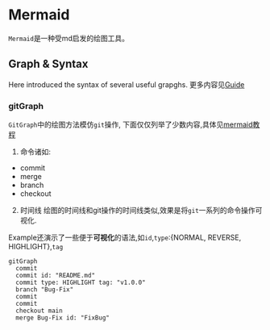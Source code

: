 # Mermaid

`Mermaid`是一种受md启发的绘图工具。

## Graph & Syntax

Here introduced the syntax of several useful grapghs.
更多内容见[Guide](https://mermaid.js.org/intro/)

### gitGraph

`GitGraph`中的绘图方法模仿`git`操作, 下面仅仅列举了少数内容,具体见[mermaid教程](https://mermaid.js.org/syntax/gitgraph.html)

1. 命令诸如:
- commit
- merge
- branch
- checkout

2. 时间线
绘图的时间线和git操作的时间线类似,效果是将`git`一系列的命令操作可视化.

Example还演示了一些便于**可视化**的语法,如`id`,`type`:{NORMAL, REVERSE, HIGHLIGHT},`tag`

```mermaid
gitGraph
  commit 
  commit id: "README.md"
  commit type: HIGHLIGHT tag: "v1.0.0"
  branch "Bug-Fix"
  commit
  commit
  checkout main
  merge Bug-Fix id: "FixBug"
```

